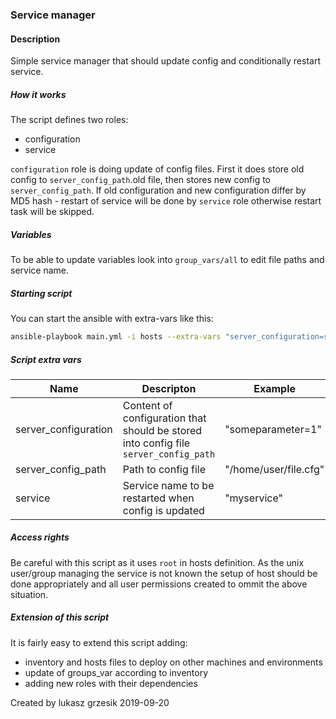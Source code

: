 ### Service manager

#### Description
Simple service manager that should update config and conditionally restart service.

##### How it works
The script defines two roles:
* configuration
* service

`configuration` role is doing update of config files. First it does store old config to `server_config_path`.old file, then
stores new config to `server_config_path`. If old configuration and new configuration differ by MD5 hash - restart
of service will be done by `service` role otherwise restart task will be skipped.

##### Variables
To be able to update variables look into `group_vars/all` to edit file paths and service name.

##### Starting script
You can start the ansible with extra-vars like this:

```bash
ansible-playbook main.yml -i hosts --extra-vars "server_configuration=somecontent"
```

##### Script extra vars

| Name 	| Descripton 	|  Example 	| 
|---	|---	|---	|
|  server_configuration	| Content of configuration that should be stored into config file `server_config_path` 	|  "someparameter=1" 	| 
|  server_config_path	| Path to config file 	|  "/home/user/file.cfg"	| 
|  service 	| Service name to be restarted when config is updated 	| "myservice" 	| 

##### Access rights
Be careful with this script as it uses `root` in hosts definition. As the unix user/group managing the service 
is not known the setup of host should be done appropriately and all user permissions created to ommit the above situation.

##### Extension of this script

It is fairly easy to extend this script adding:
* inventory and hosts files to deploy on other machines and environments
* update of groups_var according to inventory
* adding new roles with their dependencies


Created by lukasz grzesik 2019-09-20